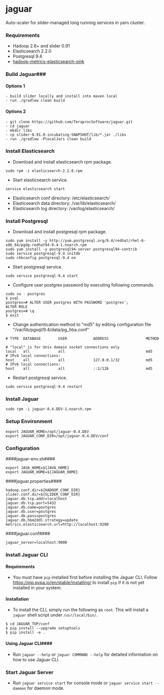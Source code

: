 # jaguar
Auto-scaler for slider-managed long running services in yarn cluster.

### Requirements ###
* Hadoop 2.8+ and slider 0.91
* Elasticsearch 2.2.0
* Postgresql 9.4
* [hadoop-metrics-elasticsearch-sink](https://github.com/TeraprocSoftware/hadoop-metrics-elasticsearch-sink)

### Build Jaguar###
#### Options 1 ####
```
- build slider locally and install into maven local
- run ./gradlew clean build
```
#### Options 2 ####
```
- git clone https://github.com/TeraprocSoftware/jaguar.git
- cd jaguar
- mkdir libs
- cp slider-0.91.0-incubating-SNAPSHOT/lib/*.jar ./libs
- run ./gradlew -PlocalJars clean build
```

### Install Elasticsearch ###

* Download and install elasticsearch rpm package.
```
sudo rpm -i elasticsearch-2.2.0.rpm
```

* Start elasticsearch service.
```
service elasticsearch start
```

* Elasticsearch conf directory: /etc/elasticsearch/
* Elasticsearch data directory: /var/lib/elasticsearch/
* Elasticsearch log directory: /var/log/elasticsearch/

### Install Postgresql ###

* Download and install postgresql rpm package.
```
sudo yum install -y http://yum.postgresql.org/9.4/redhat/rhel-6-x86_64/pgdg-redhat94-9.4-1.noarch.rpm
sudo yum install -y postgresql94-server postgresql94-contrib
sudo service postgresql-9.4 initdb
sudo chkconfig postgresql-9.4 on
```

* Start postgresql service.
```
sudo service postgresql-9.4 start
```

* Configure user postgres password by executing following commands.
```
sudo su - postgres
$ psql
postgres=# ALTER USER postgres WITH PASSWORD 'postgres';
ALTER ROLE
postgres=# \q
$ exit
```

* Change authentication method to "md5" by editing configuration file "/var/lib/pgsql/9.4/data/pg_hba.conf"
```
# TYPE  DATABASE        USER            ADDRESS                 METHOD

# "local" is for Unix domain socket connections only
local   all             all                                     md5
# IPv4 local connections:
host    all             all             127.0.0.1/32            md5
# IPv6 local connections:
host    all             all             ::1/128                 md5
```

* Restart postgresql service.
```
sudo service postgresql-9.4 restart
```

### Install Jaguar ###
```
sudo rpm -i jaguar-0.4.DEV-1.noarch.rpm
```

### Setup Environment ###
```
export JAGUAR_HOME=/opt/jaguar-0.4.DEV
export JAGUAR_CONF_DIR=/opt/jaguar-0.4.DEV/conf
```

### Configuration ###

####jaguar-env.sh####
```
export JAVA_HOME=${JAVA_HOME}
export JAGUAR_HOME=${JAGUAR_HOME}
```

####jaguar.properties####
```
hadoop.conf.dir=${HADOOP_CONF_DIR}
slider.conf.dir=${SLIDER_CONF_DIR}
jaguar.db.tcp.addr=localhost
jaguar.db.tcp.port=5432
jaguar.db.name=postgres
jaguar.db.user=postgres
jaguar.db.pass=postgres
jaguar.db.hbm2ddl.strategy=update
metrics.elasticsearch.url=http://localhost:9200
```

####jaguar.conf####
```
jaguar_server=localhost:9000
```

### Install Jaguar CLI ###
#### Requirements ####
* You must have ```pip``` installed first before installing the Jaguar CLI. Follow https://pip.pypa.io/en/stable/installing/ to install ```pip``` if it is not yet installed in your system.

#### Installation ####
* To install the CLI, simply run the following as ```root```. This will install a ```jaguar``` shell script under ```/usr/local/bin/```.
```
$ cd JAGUAR_TOP/conf
$ pip install --upgrade setuptools
$ pip install -e .
```

#### Using Jaguar CLI####
* Run ```jaguar --help``` or ```jaguar COMMAND --help``` for detailed information on how to use Jaguar CLI.

### Start Jaguar Server ###
* Run ```jaguar service start``` for console mode or ```jaguar service start --daemon``` for daemon mode.
